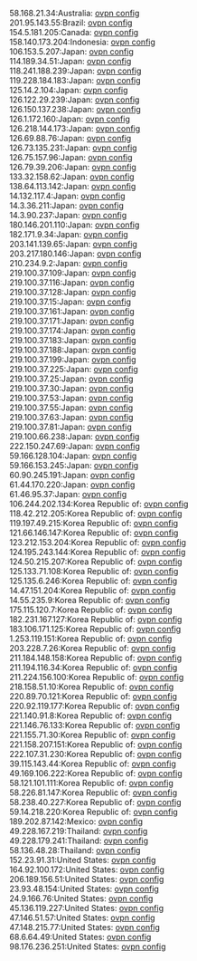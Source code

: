 58.168.21.34:Australia: [ovpn config](vpn/58_168_21_34.ovpn)  
201.95.143.55:Brazil: [ovpn config](vpn/201_95_143_55.ovpn)  
154.5.181.205:Canada: [ovpn config](vpn/154_5_181_205.ovpn)  
158.140.173.204:Indonesia: [ovpn config](vpn/158_140_173_204.ovpn)  
106.153.5.207:Japan: [ovpn config](vpn/106_153_5_207.ovpn)  
114.189.34.51:Japan: [ovpn config](vpn/114_189_34_51.ovpn)  
118.241.188.239:Japan: [ovpn config](vpn/118_241_188_239.ovpn)  
119.228.184.183:Japan: [ovpn config](vpn/119_228_184_183.ovpn)  
125.14.2.104:Japan: [ovpn config](vpn/125_14_2_104.ovpn)  
126.122.29.239:Japan: [ovpn config](vpn/126_122_29_239.ovpn)  
126.150.137.238:Japan: [ovpn config](vpn/126_150_137_238.ovpn)  
126.1.172.160:Japan: [ovpn config](vpn/126_1_172_160.ovpn)  
126.218.144.173:Japan: [ovpn config](vpn/126_218_144_173.ovpn)  
126.69.88.76:Japan: [ovpn config](vpn/126_69_88_76.ovpn)  
126.73.135.231:Japan: [ovpn config](vpn/126_73_135_231.ovpn)  
126.75.157.96:Japan: [ovpn config](vpn/126_75_157_96.ovpn)  
126.79.39.206:Japan: [ovpn config](vpn/126_79_39_206.ovpn)  
133.32.158.62:Japan: [ovpn config](vpn/133_32_158_62.ovpn)  
138.64.113.142:Japan: [ovpn config](vpn/138_64_113_142.ovpn)  
14.132.117.4:Japan: [ovpn config](vpn/14_132_117_4.ovpn)  
14.3.36.211:Japan: [ovpn config](vpn/14_3_36_211.ovpn)  
14.3.90.237:Japan: [ovpn config](vpn/14_3_90_237.ovpn)  
180.146.201.110:Japan: [ovpn config](vpn/180_146_201_110.ovpn)  
182.171.9.34:Japan: [ovpn config](vpn/182_171_9_34.ovpn)  
203.141.139.65:Japan: [ovpn config](vpn/203_141_139_65.ovpn)  
203.217.180.146:Japan: [ovpn config](vpn/203_217_180_146.ovpn)  
210.234.9.2:Japan: [ovpn config](vpn/210_234_9_2.ovpn)  
219.100.37.109:Japan: [ovpn config](vpn/219_100_37_109.ovpn)  
219.100.37.116:Japan: [ovpn config](vpn/219_100_37_116.ovpn)  
219.100.37.128:Japan: [ovpn config](vpn/219_100_37_128.ovpn)  
219.100.37.15:Japan: [ovpn config](vpn/219_100_37_15.ovpn)  
219.100.37.161:Japan: [ovpn config](vpn/219_100_37_161.ovpn)  
219.100.37.171:Japan: [ovpn config](vpn/219_100_37_171.ovpn)  
219.100.37.174:Japan: [ovpn config](vpn/219_100_37_174.ovpn)  
219.100.37.183:Japan: [ovpn config](vpn/219_100_37_183.ovpn)  
219.100.37.188:Japan: [ovpn config](vpn/219_100_37_188.ovpn)  
219.100.37.199:Japan: [ovpn config](vpn/219_100_37_199.ovpn)  
219.100.37.225:Japan: [ovpn config](vpn/219_100_37_225.ovpn)  
219.100.37.25:Japan: [ovpn config](vpn/219_100_37_25.ovpn)  
219.100.37.30:Japan: [ovpn config](vpn/219_100_37_30.ovpn)  
219.100.37.53:Japan: [ovpn config](vpn/219_100_37_53.ovpn)  
219.100.37.55:Japan: [ovpn config](vpn/219_100_37_55.ovpn)  
219.100.37.63:Japan: [ovpn config](vpn/219_100_37_63.ovpn)  
219.100.37.81:Japan: [ovpn config](vpn/219_100_37_81.ovpn)  
219.100.66.238:Japan: [ovpn config](vpn/219_100_66_238.ovpn)  
222.150.247.69:Japan: [ovpn config](vpn/222_150_247_69.ovpn)  
59.166.128.104:Japan: [ovpn config](vpn/59_166_128_104.ovpn)  
59.166.153.245:Japan: [ovpn config](vpn/59_166_153_245.ovpn)  
60.90.245.191:Japan: [ovpn config](vpn/60_90_245_191.ovpn)  
61.44.170.220:Japan: [ovpn config](vpn/61_44_170_220.ovpn)  
61.46.95.37:Japan: [ovpn config](vpn/61_46_95_37.ovpn)  
106.244.202.134:Korea Republic of: [ovpn config](vpn/106_244_202_134.ovpn)  
118.42.212.205:Korea Republic of: [ovpn config](vpn/118_42_212_205.ovpn)  
119.197.49.215:Korea Republic of: [ovpn config](vpn/119_197_49_215.ovpn)  
121.66.146.147:Korea Republic of: [ovpn config](vpn/121_66_146_147.ovpn)  
123.212.153.204:Korea Republic of: [ovpn config](vpn/123_212_153_204.ovpn)  
124.195.243.144:Korea Republic of: [ovpn config](vpn/124_195_243_144.ovpn)  
124.50.215.207:Korea Republic of: [ovpn config](vpn/124_50_215_207.ovpn)  
125.133.71.108:Korea Republic of: [ovpn config](vpn/125_133_71_108.ovpn)  
125.135.6.246:Korea Republic of: [ovpn config](vpn/125_135_6_246.ovpn)  
14.47.151.204:Korea Republic of: [ovpn config](vpn/14_47_151_204.ovpn)  
14.55.235.9:Korea Republic of: [ovpn config](vpn/14_55_235_9.ovpn)  
175.115.120.7:Korea Republic of: [ovpn config](vpn/175_115_120_7.ovpn)  
182.231.167.127:Korea Republic of: [ovpn config](vpn/182_231_167_127.ovpn)  
183.106.171.125:Korea Republic of: [ovpn config](vpn/183_106_171_125.ovpn)  
1.253.119.151:Korea Republic of: [ovpn config](vpn/1_253_119_151.ovpn)  
203.228.7.26:Korea Republic of: [ovpn config](vpn/203_228_7_26.ovpn)  
211.184.148.158:Korea Republic of: [ovpn config](vpn/211_184_148_158.ovpn)  
211.194.116.34:Korea Republic of: [ovpn config](vpn/211_194_116_34.ovpn)  
211.224.156.100:Korea Republic of: [ovpn config](vpn/211_224_156_100.ovpn)  
218.158.51.10:Korea Republic of: [ovpn config](vpn/218_158_51_10.ovpn)  
220.89.70.121:Korea Republic of: [ovpn config](vpn/220_89_70_121.ovpn)  
220.92.119.177:Korea Republic of: [ovpn config](vpn/220_92_119_177.ovpn)  
221.140.91.8:Korea Republic of: [ovpn config](vpn/221_140_91_8.ovpn)  
221.146.76.133:Korea Republic of: [ovpn config](vpn/221_146_76_133.ovpn)  
221.155.71.30:Korea Republic of: [ovpn config](vpn/221_155_71_30.ovpn)  
221.158.207.151:Korea Republic of: [ovpn config](vpn/221_158_207_151.ovpn)  
222.107.31.230:Korea Republic of: [ovpn config](vpn/222_107_31_230.ovpn)  
39.115.143.44:Korea Republic of: [ovpn config](vpn/39_115_143_44.ovpn)  
49.169.106.222:Korea Republic of: [ovpn config](vpn/49_169_106_222.ovpn)  
58.121.101.111:Korea Republic of: [ovpn config](vpn/58_121_101_111.ovpn)  
58.226.81.147:Korea Republic of: [ovpn config](vpn/58_226_81_147.ovpn)  
58.238.40.227:Korea Republic of: [ovpn config](vpn/58_238_40_227.ovpn)  
59.14.218.220:Korea Republic of: [ovpn config](vpn/59_14_218_220.ovpn)  
189.202.87.142:Mexico: [ovpn config](vpn/189_202_87_142.ovpn)  
49.228.167.219:Thailand: [ovpn config](vpn/49_228_167_219.ovpn)  
49.228.179.241:Thailand: [ovpn config](vpn/49_228_179_241.ovpn)  
58.136.48.28:Thailand: [ovpn config](vpn/58_136_48_28.ovpn)  
152.23.91.31:United States: [ovpn config](vpn/152_23_91_31.ovpn)  
164.92.100.172:United States: [ovpn config](vpn/164_92_100_172.ovpn)  
206.189.156.51:United States: [ovpn config](vpn/206_189_156_51.ovpn)  
23.93.48.154:United States: [ovpn config](vpn/23_93_48_154.ovpn)  
24.9.166.76:United States: [ovpn config](vpn/24_9_166_76.ovpn)  
45.136.119.227:United States: [ovpn config](vpn/45_136_119_227.ovpn)  
47.146.51.57:United States: [ovpn config](vpn/47_146_51_57.ovpn)  
47.148.215.77:United States: [ovpn config](vpn/47_148_215_77.ovpn)  
68.6.64.49:United States: [ovpn config](vpn/68_6_64_49.ovpn)  
98.176.236.251:United States: [ovpn config](vpn/98_176_236_251.ovpn)  
